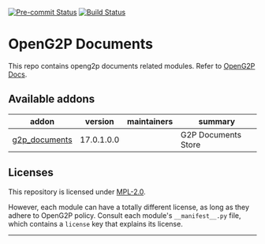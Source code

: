
<!-- /!\ Non OCA Context : Set here the badge of your runbot / runboat instance. -->
[![Pre-commit Status](https://github.com/OpenG2P/openg2p-documents/actions/workflows/pre-commit.yml/badge.svg?branch=17.0-develop)](https://github.com/OpenG2P/openg2p-documents/actions/workflows/pre-commit.yml?query=branch%3A17.0-develop)
[![Build Status](https://github.com/OpenG2P/openg2p-documents/actions/workflows/test.yml/badge.svg?branch=17.0-develop)](https://github.com/OpenG2P/openg2p-documents/actions/workflows/test.yml?query=branch%3A17.0-develop)
<!-- /!\ Non OCA Context : Set here the badge of your translation instance. -->

<!-- /!\ do not modify above this line -->

# OpenG2P Documents

This repo contains openg2p documents related modules. Refer to [OpenG2P Docs](https://docs.openg2p.org).

<!-- /!\ do not modify below this line -->

<!-- prettier-ignore-start -->

[//]: # (addons)

Available addons
----------------
addon | version | maintainers | summary
--- | --- | --- | ---
[g2p_documents](g2p_documents/) | 17.0.1.0.0 |  | G2P Documents Store

[//]: # (end addons)

<!-- prettier-ignore-end -->

## Licenses

This repository is licensed under [MPL-2.0](LICENSE).

However, each module can have a totally different license, as long as they adhere to OpenG2P
policy. Consult each module's `__manifest__.py` file, which contains a `license` key
that explains its license.

----
<!-- /!\ Non OCA Context : Set here the full description of your organization. -->
